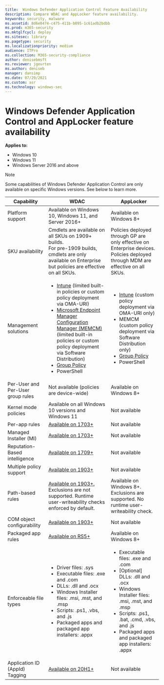 ```yaml
---
title:  Windows Defender Application Control Feature Availability
description: Compare WDAC and AppLocker feature availability.
keywords: security, malware
ms.assetid: 8d6e0474-c475-411b-b095-1c61adb2bdbb
ms.prod: m365-security
ms.mktglfcycl: deploy
ms.sitesec: library
ms.pagetype: security
ms.localizationpriority: medium
audience: ITPro
ms.collection: M365-security-compliance
author: denisebmsft
ms.reviewer: jgeurten
ms.author: deniseb
manager: dansimp
ms.date: 07/29/2021
ms.custom: asr
ms.technology: windows-sec
---
```


# Windows Defender Application Control and AppLocker feature availability

**Applies to:**

-   Windows 10
-   Windows 11
-   Windows Server 2016 and above

>[!NOTE]
>Some capabilities of Windows Defender Application Control are only available on specific Windows versions. See below to learn more.

| Capability  | WDAC | AppLocker   |
|-------------|------|-------------|
| Platform support    | Available on Windows 10, Windows 11, and Server 2016+  | Available on Windows 8+   |
| SKU availability     | Cmdlets are available on all SKUs on 1909+ builds.<br>For pre-1909 builds, cmdlets are only available on Enterprise but policies are effective on all SKUs.  | Policies deployed through GP are only effective on Enterprise devices.<br>Policies deployed through MDM are effective on all SKUs.  |
| Management solutions   | <ul><li>[Intune](./deploy-windows-defender-application-control-policies-using-intune.md) (limited built-in policies or custom policy deployment via OMA-URI)</li><li>[Microsoft Endpoint Manager Configuration Manager (MEMCM)](/configmgr/protect/deploy-use/use-device-guard-with-configuration-manager) (limited built-in policies or custom policy deployment via Software Distribution)</li><li>[Group Policy](./deploy-windows-defender-application-control-policies-using-group-policy.md) </li><li>PowerShell</li></ul>  | <ul><li>[Intune](/windows/client-management/mdm/applocker-csp) (custom policy deployment via OMA-URI only)</li><li>MEMCM (custom policy deployment via Software Distribution only)</li><li>[Group Policy](./applocker/determine-group-policy-structure-and-rule-enforcement.md)</li><li>PowerShell</li><ul> |
| Per-User and Per-User group rules | Not available (policies are device-wide)  | Available on Windows 8+  |
| Kernel mode policies  | Available on all Windows 10 versions and Windows 11  | Not available |
| Per-app rules  | [Available on 1703+](./use-windows-defender-application-control-policy-to-control-specific-plug-ins-add-ins-and-modules.md)  | Not available |
| Managed Installer (MI)  | [Available on 1703+](./configure-authorized-apps-deployed-with-a-managed-installer.md)  | Not available  |
| Reputation-Based intelligence     | [Available on 1709+](./use-windows-defender-application-control-with-intelligent-security-graph.md)  | Not available |
| Multiple policy support           | [Available on 1903+](./deploy-multiple-windows-defender-application-control-policies.md)  | Not available  |
| Path-based rules                  | [Available on 1903+.](./select-types-of-rules-to-create.md#more-information-about-filepath-rules) Exclusions are not supported. Runtime user-writeability checks enforced by default.  | Available on Windows 8+. Exclusions are supported. No runtime user-writeability check. |
| COM object configurability        | [Available on 1903+](./allow-com-object-registration-in-windows-defender-application-control-policy.md)  | Not available |
| Packaged app rules                | [Available on RS5+](./manage-packaged-apps-with-windows-defender-application-control.md)  | Available on Windows 8+   |
| Enforceable file types       | <ul><li>Driver files: .sys</li><li>Executable files: .exe and .com</li><li>DLLs: .dll and .ocx</li><li>Windows Installer files: .msi, .mst, and .msp</li><li>Scripts: .ps1, .vbs, and .js</li><li>Packaged apps and packaged app installers: .appx</li></ul>| <ul><li>Executable files: .exe and .com</li><li>[Optional] DLLs: .dll and .ocx</li><li>Windows Installer files: .msi, .mst, and .msp</li><li>Scripts: .ps1, .bat, .cmd, .vbs, and .js</li><li>Packaged apps and packaged app installers: .appx</li></ul>|
| Application ID (AppId) Tagging | [Available on 20H1+](./AppIdTagging/windows-defender-application-control-appid-tagging-guide.md)  | Not available |
